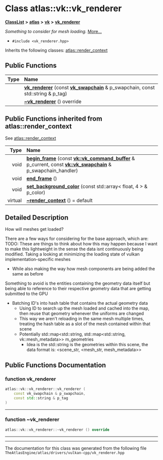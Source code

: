

# Class atlas::vk::vk\_renderer



[**ClassList**](annotated.md) **>** [**atlas**](namespaceatlas.md) **>** [**vk**](namespaceatlas_1_1vk.md) **>** [**vk\_renderer**](classatlas_1_1vk_1_1vk__renderer.md)



_Something to consider for mesh loading._ [More...](#detailed-description)

* `#include <vk_renderer.hpp>`



Inherits the following classes: [atlas::render\_context](classatlas_1_1render__context.md)






















































## Public Functions

| Type | Name |
| ---: | :--- |
|   | [**vk\_renderer**](#function-vk_renderer) (const [**vk\_swapchain**](classatlas_1_1vk_1_1vk__swapchain.md) & p\_swapchain, const std::string & p\_tag) <br> |
|   | [**~vk\_renderer**](#function-vk_renderer) () override<br> |


## Public Functions inherited from atlas::render_context

See [atlas::render\_context](classatlas_1_1render__context.md)

| Type | Name |
| ---: | :--- |
|  void | [**begin\_frame**](classatlas_1_1render__context.md#function-begin_frame) (const [**vk::vk\_command\_buffer**](classatlas_1_1vk_1_1vk__command__buffer.md) & p\_current, const [**vk::vk\_swapchain**](classatlas_1_1vk_1_1vk__swapchain.md) & p\_swapchain\_handler) <br> |
|  void | [**end\_frame**](classatlas_1_1render__context.md#function-end_frame) () <br> |
|  void | [**set\_background\_color**](classatlas_1_1render__context.md#function-set_background_color) (const std::array&lt; float, 4 &gt; & p\_color) <br> |
| virtual  | [**~render\_context**](classatlas_1_1render__context.md#function-render_context) () = default<br> |






















































## Detailed Description


How will meshes get loaded?


There are a few ways for considering for the base approach, which are: TODO: These are things to think about how this may happen because I want to make this lightweight in the sense the data isnt continuously being modified. Taking a looking at minimizing the loading state of vulkan implementation-specific meshes
* While also making the way how mesh components are being added the same as before




Something to avoid is the entities containing the geometry data itself but being able to reference to their respective geometry data that are getting submitted to the GPU



* Batching ID's into hash table that contains the actual geometry data
  * Using ID to search up the mesh loaded and cached into the map, then reuse that geometry whenever the uniforms are changed
  * This way we aren't reloading in the same mesh multiple times, treating the hash table as a slot of the mesh contained within that scene
  * Potentially std::map&lt;std::string, std::map&lt;std::string, vk::mesh\_metadata&gt;&gt; m\_geometries
    * Idea is the std::string is the geometries within this scene, the data format is: &lt;scene\_str, &lt;mesh\_str, mesh\_metadata&gt;&gt; 








    
## Public Functions Documentation




### function vk\_renderer 

```C++
atlas::vk::vk_renderer::vk_renderer (
    const vk_swapchain & p_swapchain,
    const std::string & p_tag
) 
```




<hr>



### function ~vk\_renderer 

```C++
atlas::vk::vk_renderer::~vk_renderer () override
```




<hr>

------------------------------
The documentation for this class was generated from the following file `TheAtlasEngine/atlas/drivers/vulkan-cpp/vk_renderer.hpp`

